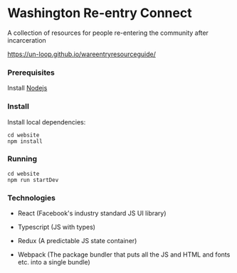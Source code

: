 # Washington Re-entry Connect
A collection of resources for people re-entering the community after incarceration

https://un-loop.github.io/wareentryresourceguide/

### Prerequisites

Install [Nodejs](http://nodejs.org)

### Install

Install local dependencies:

```
cd website
npm install
```

### Running

```
cd website
npm run startDev
```

### Technologies

- React (Facebook's industry standard JS UI library)

- Typescript (JS with types)

- Redux (A predictable JS state container)

- Webpack (The package bundler that puts all the JS and HTML and fonts etc. into a single bundle)
